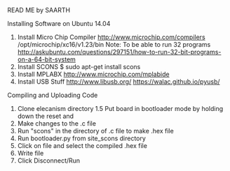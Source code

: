 READ ME by SAARTH 

Installing Software on Ubuntu 14.04

1. Install Micro Chip Compiler http://www.microchip.com/compilers /opt/microchip/xc16/v1.23/bin
Note: To be able to run 32 programs http://askubuntu.com/questions/297151/how-to-run-32-bit-programs-on-a-64-bit-system
2. Install SCONS
 $ sudo apt-get install scons
3. Install MPLABX
http://www.microchip.com/mplabide
4. Install USB Stuff
http://www.libusb.org/
https://walac.github.io/pyusb/

Compiling and Uploading Code

1. Clone elecanism directory 
1.5 Put board in bootloader mode by holding down the reset and 
2. Make changes to the .c file
3. Run "scons" in the directory of .c file to make .hex file
4. Run bootloader.py from site_scons directory
5. Click on file and select the compiled .hex file
6. Write file
7. Click Disconnect/Run




